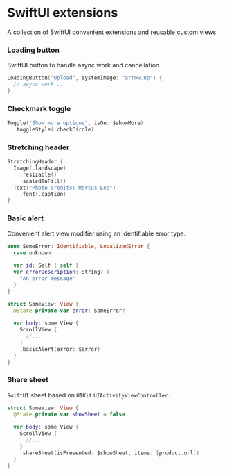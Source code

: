 # SwiftUI extensions

A collection of SwiftUI convenient extensions and reusable custom views.

### Loading button

SwiftUI button to handle async work and cancellation.

```swift
LoadingButton("Upload", systemImage: "arrow.up") {
  // async work...
}
```

### Checkmark toggle

```swift
Toggle("Show more options", isOn: $showMore)
  .toggleStyle(.checkCircle)
```

### Stretching header

```swift
StretchingHeader {
  Image(.landscape)
    .resizable()
    .scaledToFill()
  Text("Photo credits: Marcus Lee")
    .font(.caption)
}
```

### Basic alert

Convenient alert view modifier using an identifiable error type.

```swift
enum SomeError: Identifiable, LocalizedError {
  case unknown
  
  var id: Self { self }
  var errorDescription: String? {
    "An error message"
  }
}

struct SomeView: View {
  @State private var error: SomeError?
  
  var body: some View {
    ScrollView {
      //...
    }
    .basicAlert(error: $error)
  }
}
```

### Share sheet

`SwiftUI` sheet based on `UIKit` `UIActivityViewController`.

```swift
struct SomeView: View {
  @State private var showSheet = false
  
  var body: some View {
    ScrollView {
      //...
    }
    .shareSheet(isPresented: $showSheet, items: [product.url])
  }
}
```
